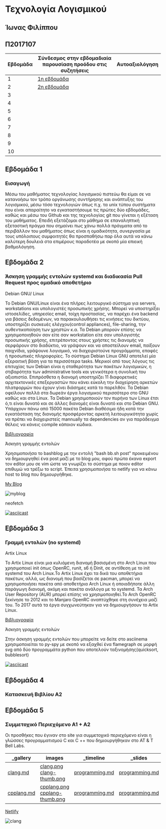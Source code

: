 # Τεχνολογία Λογισμικού
## Ίωνας Φιλίππου
## Π2017107




| Εβδομάδα    | Σύνδεσμος στην εβδομαδιαία παρουσίαση προόδου στις συζητήσεις | Αυτοαξιολόγηση |
| ----------- | ----------- |  ----------- |
| 1     | [1η εβδομάδα](https://github.com/courses-ionio/sw/discussions/1770)      | |
| 2   | [2η εβδομάδα](https://github.com/courses-ionio/sw/discussions/1771)        | |
| 3   |             | |
| 4   |             | |
| 5   |             | |
| 6   |             | |
| 7   |             | |
| 8   |             | |
| 9   |             | |
| 10   |             | |

## Εβδομάδα 1
### Εισαγωγή
  Μέσω του μαθήματος τεχνολογίας λογισμικού πιστεύω θα είμαι σε να κατανοήσω τον τρόπο οργάνωσης συντήρησης και ανάπτυξης του λογισμικού, μέσω τόσο τεχνολογιών όπως π.χ. τα unix τύπου συστήματα που είναι απαραίτητο να εγκαταστήσουμε τις πρώτες δύο εβδομάδες, καθώς και μέσω του Github και της τεχνολογίας git που γίνεται η εξέταση του μαθήματος. Επειδή εξετάζομαι στο μάθημα σε επαναληπτική εξεταστική πράγμα που σημαίνει πως χάνω πολλά πράγματα από το περιβάλλον του μαθήματος όπως είναι η ομαδικότητα, συνεργασία με τους υπόλοιπους συμφοιτητές θα προσπαθήσω παρ όλα αυτά να κάνω καλύτερη δουλειά στα επιμέρους παραδοτέα με σκοπό μία επιεική βαθμολόγηση.

## Εβδομάδα 2
### Άσκηση γραμμής εντολών systemd και διαδικασία Pull Request προς ομαδικό αποθετήριο

Debian GNU/ Linux

Το Debian GNU/Linux είναι ένα πλήρες λειτουργικό σύστημα για servers, workstations και υπολογιστές προσωπικής χρήσης. Μπορεί να υποστηρίξει ιστοσελίδες, υπηρεσίες email, τοίχη προστασίας, να παρέχει ένα backend για βάσεις δεδομένων, να παρακουλουθήσει τις κινήσεις του δικτύου, υποστηρίζει συσκευές ελέγχου(control appliances), file-sharing, την αυθεντικοποίηση των χρηστών κ.α. Τα Debian μπορούν επίσης να χρησιμοποιηθούν σαν είτε σαν workstation είτε σαν υπολογιστής προσωπικής χρήσης, επιτρέποντας στους χρήστες τις διανομής να σερφάρουν στο διαδύκτιο, να γράψουν και να αποστείλουν email, παίξουν παιχνίδια, γράψουνε λογισμικό, να διαχειριστούνε προγράμματα, επαφές ή προσωπικές πληροφορίες. Το σύστημα Debian Linux GNU αποτελεί μία εξεραιτική βάση για τα περισσότερα tasks. Μερικοί από τους λόγους τις επιτυχίας των Debian είναι η σταθερότητα των πακέτων λογισμικών, η στιβαρότητα των administrative tools και γενικότερα η συνολική του αξιοπιστία. Επιπρόσθετα η διανομή υποστηρίζει 11 διαφορετικές αρχιτεκτονικές επεξεργαστών που κάνει εύκολη την διαχείρηση αρκετών πλατφορμών που έχουν γίνει διάσημες κατά το παρελθόν. Τα Debian οφείλουν πολλά στα δωρεάν έργα λογισμικού περισσότερο στο GNU καθώς και στα Linux. Τα Debian χρησιμοποιούν τον πυρήνα των Linux έτσι ό,τι είναι δυνατό και σε άλλες διανομές είναι δυνατό και στο Debian GNU. Υπάρχουν πάνω από 15000 πακέτα Debian διαθέσιμα ήδη κατά την εγκατάσταση της διανομής προσφέροντας αρκετή λειτουργικότητα χωρίς να πρέπει να διαχειριστείς mannually τα dependencies αν για παράδειγμα θέλεις να κάνεις compile κάποιον κώδικα.

[Βιβλιογραφία](https://books.google.gr/books?hl=el&lr=&id=CLC36PmPVtAC&oi=fnd&pg=PA17&dq=debian&ots=oxlsL2SSP2&sig=qg1-iGIOgxr-xCWbD345mLJSBzc&redir_esc=y#v=onepage&q=debian&f=false)

Άσκηση γραμμής εντολών 

Χρησιμοποιήσα το bashblog με την εντολή "bash bb.sh post" προκειμένου να δημιουργηθεί ένα post μαζί με το blog μου, αφού πρώτα έκανα export τον editor μου σε vim ώστε να γνωρίζει το σύστημα με ποιον editor επιθυμώ να τρέξω το script.
Έπειτα χρησιμοποιήσα το netlify για να κάνω host το blog που δημιουργήθηκε.

[My Blog](https://snazzy-narwhal-f276dc.netlify.app)

![myblog](https://github.com/iwnasFilippou/sw/assets/80246653/f7801aaf-c9c0-4bf9-9d64-5ca8428690e1)


neofetch

[![asciicast](https://asciinema.org/a/tBnJioka4tdJOiMwBtk67qTcu.svg)](https://asciinema.org/a/tBnJioka4tdJOiMwBtk67qTcu)

## Εβδομάδα 3
### Γραμμή εντολών (no systemd)

Artix Linux

Το Artix Linux είναι μια κυλιόμενη διανομή βασισμένη στο Arch Linux που χρησιμοποιεί init όπως OpenRC, runit, s6 ή Dinit, σε αντίθεση με το init systemd του Arch Linux.Το Artix Linux έχει τα δικά του αποθετήρια πακέτων, αλλά, ως διανομή που βασίζεται σε pacman, μπορεί να χρησιμοποιήσει πακέτα από αποθετήρια Arch Linux ή οποιαδήποτε άλλη παράγωγη διανομή, ακόμη και πακέτα ανάλογα με το systemd. Τα Arch User Repository (AUR) μπορεί επίσης να χρησιμοποιηθεί.Το Arch OpenRC ξεκίνησε το 2012 και το Manjaro OpenRC αναπτύχθηκε στη συνέχεια μαζί του. Το 2017 αυτά τα έργα συγχωνεύτηκαν για να δημιουργήσουν το Artix Linux.

[Βιβλιογραφία](https://en.wikipedia.org/wiki/Artix_Linux)

Άσκηση γραμμής εντολών

Στην άσκηση γραμμής εντολών που μπορείτε να δείτε στο asciinema χρησιμοποιείται το py-spy με σκοπό να εξαχθεί ένα flamegraph σε μορφή svg από δύο προγραμμάτα python που αποτελούν ταξινομήσης(quicksort, bubblesort)

[![asciicast](https://asciinema.org/a/NRtMxfHk5IVpyEyHXcaBz0wOK.svg)](https://asciinema.org/a/NRtMxfHk5IVpyEyHXcaBz0wOK)

## Εβδομάδα 4
### Κατασκευή Βιβλίου Α2

## Εβδομάδα 5
### Συμμετοχικό Περιεχόμενο Α1 + Α2 

Οι προσθήκες που έγιναν στο site για συμμετοχικό περιεχόμενο είναι η γλώσσες προγραμματισμού C και C ++ που δημιουργήθηκαν στο ΑΤ & Τ Bell Labs.

| _gallery      | images | _timeline | _slides |
| ----------- | ----------- | ----------- | ----------- |
|[clang.md](https://github.com/iwnasFilippou/_gallery/blob/96b238753a97e5c89f89abc8d935fa5652d67599/clang.md)      | [clang.png](https://github.com/iwnasFilippou/images/blob/ac7ac6d43e58756440f53ae90fe584458772a0aa/clang-thumb.png) [clang-thumb.png](https://github.com/iwnasFilippou/images/blob/ac7ac6d43e58756440f53ae90fe584458772a0aa/clang-thumb.png)       |[programming.md](https://github.com/iwnasFilippou/site/blob/master/_timeline/programming.md) |[programming.md](https://github.com/iwnasFilippou/site/blob/master/_slides/programming.md) |
| [cpplang.md](https://github.com/iwnasFilippou/_gallery/blob/96b238753a97e5c89f89abc8d935fa5652d67599/cpplang.md)   | [cpplang.png](https://github.com/iwnasFilippou/images/blob/ac7ac6d43e58756440f53ae90fe584458772a0aa/cpplang.png) [cpplang-thumb.png](https://github.com/iwnasFilippou/images/blob/ac7ac6d43e58756440f53ae90fe584458772a0aa/cpplang-thumb.png)        | [programming.md](https://github.com/iwnasFilippou/site/blob/master/_timeline/programming.md) |[programming.md](https://github.com/iwnasFilippou/site/blob/master/_slides/programming.md) |

[Netlify](https://tranquil-douhua-53faf3.netlify.app/)

![clang](https://github.com/iwnasFilippou/sw/assets/80246653/0d60ed99-12c5-4e66-a388-08114baea5c0)
